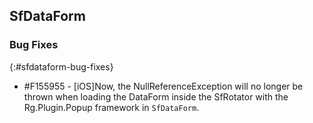 ## SfDataForm

### Bug Fixes
{:#sfdataform-bug-fixes}

* \#F155955 - [iOS]Now, the NullReferenceException will no longer be thrown when loading the DataForm inside the SfRotator with the Rg.Plugin.Popup framework in `SfDataForm`.
